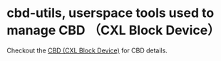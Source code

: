 # cbd-utils, userspace tools used to manage CBD （CXL Block Device）


Checkout the [CBD (CXL Block Device)](https://datatravelguide.github.io/dtg-blog/cbd/cbd.html) for CBD details.

